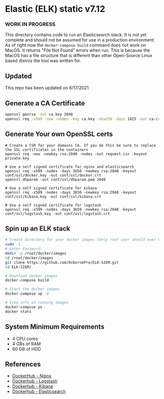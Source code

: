 # Elastic (ELK) static v7.12
### WORK IN PROGRESS
This directory contains code to run an Elasticsearch stack. It is not yet complete and should not be assumed for use in a production environment. As of right now the ```docker-compose build``` command does not work on MacOS. It returns "File Not Found" errors when run. This is because the MacOS has a file structure that is different than other Open-Source Linux based distros the tool was written for.

## Updated
This repo has been updated on 6/17/2021

## Generate a CA Certificate
```bash
openssl genrsa -out ca.key 2048
openssl req -x509 -new -nodes -key ca.key -sha256 -days 1825 -out ca.crt
```

## Generate Your own OpenSSL certs
```
# Create a CSR for your domains CA. If you do this be sure to replace the SSL certificates in the containers
openssl req -new -newkey rsa:2048 -nodes -out request.csr -keyout private.key

# Use a self signed certificate for nginx and elasticsearch
openssl req -x509 -nodes -days 3650 -newkey rsa:2048 -keyout conf/ssl/docker.key -out conf/ssl/docker.crt
openssl dhparam -out conf/ssl/dhparam.pem 2048

# Use a self signed certificate for kibana
openssl req -x509 -nodes -days 3650 -newkey rsa:2048 -keyout conf/ssl/kibana.key -out conf/ssl/kibana.crt

# Use a self signed certificate for logstash
openssl req -x509 -nodes -days 3650 -newkey rsa:2048 -keyout conf/ssl/logstash.key -out conf/ssl/logstash.crt
```

## Spin up an ELK stack
```bash
# Create directory for your docker images (Only root user should ever have permissions to run docker)
sudo -i
# Enter Password: 
mkdir -p /root/docker/images
cd /root/docker/images
git clone https://github.com/OsbornePro/ELK-SIEM.git
cd ELK-SIEM/

# Download docker images
docker-compose build

# Start the docker images
docker-compose up -d

# View info on running images
docker-compose ps
docker stats
```

## System Minimum Requirements
- 4 CPU cores
- 4 GBs of RAM
- 60 GB of HDD


## References
- [DockerHub - Nginx](https://hub.docker.com/_/nginx?tab=tags)
- [Dockerhub - Logstash](https://hub.docker.com/_/logstash)
- [Dockerhub - Kibana](https://hub.docker.com/_/kibana)
- [Dockerhub - Elasticsearch](https://hub.docker.com/_/elasticsearch)
